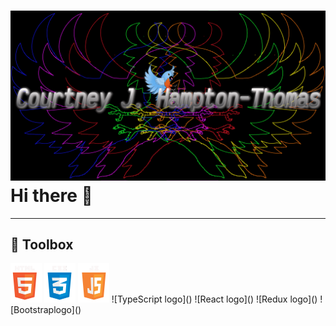 # ![Blue jaye Banner](/assets/LogoBackground2.png) Hi there 👋

---

## 🧰 Toolbox

<img src="/assets/HTMLlogo.png" alt="Html logo" width="50px">
<img src="/assets/CSSlogo.png" alt="Css logo" width="50px">
<img src="/assets/JSlogo.png" alt="JavaScript Logo" width="50px">
![TypeScript logo]()
![React logo]()
![Redux logo]()
![Bootstraplogo]()

<!--
**Champtont/Champtont** is a ✨ _special_ ✨ repository because its `README.md` (this file) appears on your GitHub profile.

Here are some ideas to get you started:

- 🔭 I’m currently working on ...
- 🌱 I’m currently learning ...
- 👯 I’m looking to collaborate on ...
- 🤔 I’m looking for help with ...
- 💬 Ask me about ...
- 📫 How to reach me: ...
- 😄 Pronouns: ...
- ⚡ Fun fact: ...
-->
